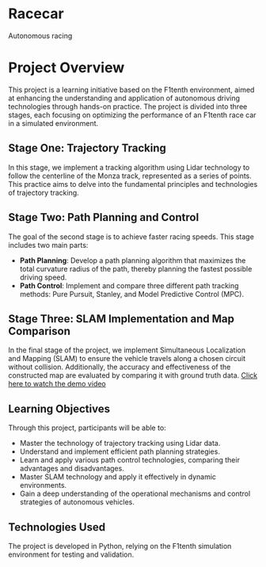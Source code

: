 # Racecar
Autonomous racing

# Project Overview

This project is a learning initiative based on the F1tenth environment, aimed at enhancing the understanding and application of autonomous driving technologies through hands-on practice. The project is divided into three stages, each focusing on optimizing the performance of an F1tenth race car in a simulated environment.

## Stage One: Trajectory Tracking
In this stage, we implement a tracking algorithm using Lidar technology to follow the centerline of the Monza track, represented as a series of points. This practice aims to delve into the fundamental principles and technologies of trajectory tracking.

## Stage Two: Path Planning and Control
The goal of the second stage is to achieve faster racing speeds. This stage includes two main parts:
- **Path Planning**: Develop a path planning algorithm that maximizes the total curvature radius of the path, thereby planning the fastest possible driving speed.
- **Path Control**: Implement and compare three different path tracking methods: Pure Pursuit, Stanley, and Model Predictive Control (MPC).

## Stage Three: SLAM Implementation and Map Comparison
In the final stage of the project, we implement Simultaneous Localization and Mapping (SLAM) to ensure the vehicle travels along a chosen circuit without collision. Additionally, the accuracy and effectiveness of the constructed map are evaluated by comparing it with ground truth data.
[Click here to watch the demo video](https://github.com/Barry-coy-LA/Racecar/blob/main/Phase%203/output_video.mp4)

## Learning Objectives
Through this project, participants will be able to:
- Master the technology of trajectory tracking using Lidar data.
- Understand and implement efficient path planning strategies.
- Learn and apply various path control technologies, comparing their advantages and disadvantages.
- Master SLAM technology and apply it effectively in dynamic environments.
- Gain a deep understanding of the operational mechanisms and control strategies of autonomous vehicles.

## Technologies Used
The project is developed in Python, relying on the F1tenth simulation environment for testing and validation.

